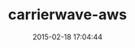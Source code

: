 ---
layout: post
title:  "carrierwave-aws"
repo:   "sorentwo/carrierwave-aws"
date:   2015-02-18 17:04:44
gemurl: https://github.com/sorentwo/carrierwave-aws
---